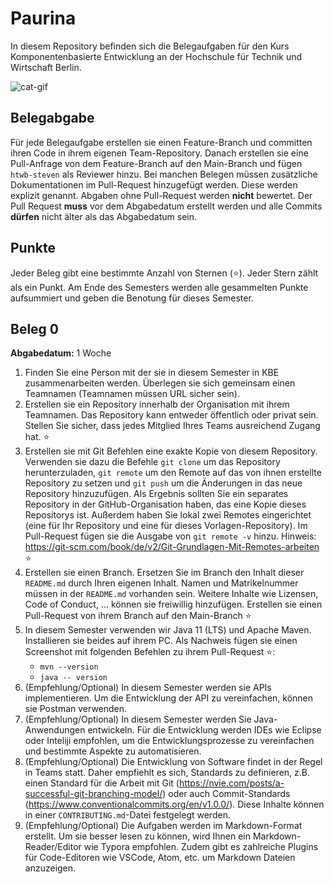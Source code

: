 # Paurina

In diesem Repository befinden sich die Belegaufgaben für den Kurs Komponentenbasierte Entwicklung an der Hochschule für Technik und Wirtschaft Berlin.

![cat-gif](https://i.giphy.com/media/VbnUQpnihPSIgIXuZv/giphy.webp)



## Belegabgabe

Für jede Belegaufgabe erstellen sie einen Feature-Branch und committen ihren Code in ihrem eigenen Team-Repository. Danach erstellen sie eine Pull-Anfrage von dem Feature-Branch auf den Main-Branch und fügen `htwb-steven` als Reviewer hinzu. Bei manchen Belegen müssen zusätzliche Dokumentationen im Pull-Request hinzugefügt werden. Diese werden explizit genannt. Abgaben ohne Pull-Request werden **nicht** bewertet. Der Pull Request **muss** vor dem Abgabedatum erstellt werden und alle Commits **dürfen** nicht älter als das Abgabedatum sein.



## Punkte

Jeder Beleg gibt eine bestimmte Anzahl von Sternen (⭐). Jeder Stern zählt als ein Punkt. Am Ende des Semesters werden alle gesammelten Punkte aufsummiert und geben die Benotung für dieses Semester. 



## Beleg 0

**Abgabedatum:** 1 Woche

1. Finden Sie eine Person mit der sie in diesem Semester in KBE zusammenarbeiten werden. Überlegen sie sich gemeinsam einen Teamnamen (Teamnamen müssen URL sicher sein).
1. Erstellen sie ein Repository innerhalb der Organisation mit ihrem Teamnamen. Das Repository kann entweder öffentlich oder privat sein.  Stellen Sie sicher, dass jedes Mitglied Ihres Teams ausreichend Zugang hat. ⭐
1. Erstellen sie mit Git Befehlen eine exakte Kopie von diesem Repository. Verwenden sie dazu die Befehle `git clone` um das Repository herunterzuladen, `git remote` um den Remote auf das von ihnen erstellte Repository zu setzen und `git push` um die Änderungen in das neue Repository hinzuzufügen. Als Ergebnis sollten Sie ein separates Repository in der GitHub-Organisation haben, das eine Kopie dieses Repositorys ist. Außerdem haben Sie lokal zwei Remotes eingerichtet (eine für Ihr Repository und eine für dieses Vorlagen-Repository). Im Pull-Request fügen sie die Ausgabe von `git remote -v` hinzu. Hinweis: https://git-scm.com/book/de/v2/Git-Grundlagen-Mit-Remotes-arbeiten ⭐
1. Erstellen sie einen Branch. Ersetzen Sie im Branch den Inhalt dieser `README.md` durch Ihren eigenen Inhalt. Namen und Matrikelnummer müssen in der `README.md` vorhanden sein. Weitere Inhalte wie Lizensen, Code of Conduct, ... können sie freiwillig hinzufügen. Erstellen sie einen Pull-Request von ihrem Branch auf den Main-Branch ⭐
1. In diesem Semester verwenden wir Java 11 (LTS) und Apache Maven. Installieren sie beides auf ihrem PC. Als Nachweis fügen sie einen Screenshot mit folgenden Befehlen zu ihrem Pull-Request ⭐:
    - `mvn --version`
    - `java -- version`
1. (Empfehlung/Optional) In diesem Semester werden sie APIs implementieren. Um die Entwicklung der API zu vereinfachen, können sie Postman verwenden.
1. (Empfehlung/Optional) In diesem Semester werden Sie Java-Anwendungen entwickeln. Für die Entwicklung werden IDEs wie Eclipse oder Inteliji empfohlen, um die Entwicklungsprozesse zu vereinfachen und bestimmte Aspekte zu automatisieren. 
1. (Empfehlung/Optional) Die Entwicklung von Software findet in der Regel in Teams statt. Daher empfiehlt es sich, Standards zu definieren, z.B. einen Standard für die Arbeit mit Git (https://nvie.com/posts/a-successful-git-branching-model/) oder auch Commit-Standards (https://www.conventionalcommits.org/en/v1.0.0/). Diese Inhalte können in einer `CONTRIBUTING.md`-Datei festgelegt werden.
1. (Empfehlung/Optional) Die Aufgaben werden im Markdown-Format erstellt. Um sie besser lesen zu können, wird Ihnen ein Markdown-Reader/Editor wie Typora empfohlen. Zudem gibt es zahlreiche Plugins für Code-Editoren wie VSCode, Atom, etc. um Markdown Dateien anzuzeigen.


